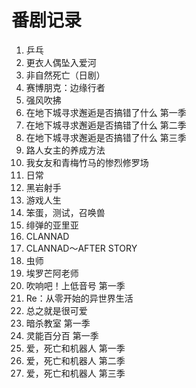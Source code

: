 # 番剧记录

1. 乒乓
2. 更衣人偶坠入爱河
3. 非自然死亡（日剧）
4. 赛博朋克：边缘行者
5. 强风吹拂
6. 在地下城寻求邂逅是否搞错了什么 第一季
7. 在地下城寻求邂逅是否搞错了什么 第二季
8. 在地下城寻求邂逅是否搞错了什么 第三季
9. 路人女主的养成方法
10. 我女友和青梅竹马的惨烈修罗场
11. 日常
12. 黑岩射手
13. 游戏人生
14. 笨蛋，测试，召唤兽
15. 绯弹的亚里亚
16. CLANNAD
17. CLANNAD～AFTER STORY
18. 虫师
19. 埃罗芒阿老师
20. 吹响吧！上低音号 第一季
21. Re：从零开始的异世界生活
22. 总之就是很可爱
23. 暗杀教室 第一季
24. 灵能百分百 第一季
25. 爱，死亡和机器人 第一季
26. 爱，死亡和机器人 第二季
27. 爱，死亡和机器人 第三季